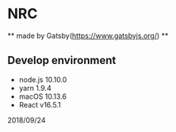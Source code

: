 # NRC

** made by Gatsby(https://www.gatsbyjs.org/) **  

## Develop environment
-   node.js 10.10.0
-   yarn 1.9.4
-   macOS 10.13.6
-   React v16.5.1  

  
2018/09/24